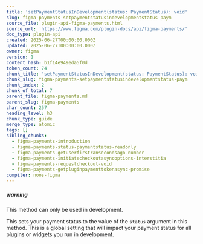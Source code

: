 ```yaml
---
title: 'setPaymentStatusInDevelopment(status: PaymentStatus): void'
slug: figma-payments-setpaymentstatusindevelopmentstatus-paym
source_file: plugin-api-figma-payments.html
source_url: 'https://www.figma.com/plugin-docs/api/figma-payments/'
doc_type: plugin-api
created: 2025-06-27T00:00:00.000Z
updated: 2025-06-27T00:00:00.000Z
owner: figma
version: 1
content_hash: b1f14e949eda5f0d
token_count: 74
chunk_title: 'setPaymentStatusInDevelopment(status: PaymentStatus): void'
chunk_slug: figma-payments-setpaymentstatusindevelopmentstatus-paym
chunk_index: 2
chunk_of_total: 7
parent_file: figma-payments.md
parent_slug: figma-payments
char_count: 257
heading_level: h3
chunk_type: guide
merge_type: atomic
tags: []
sibling_chunks:
  - figma-payments-introduction
  - figma-payments-status-paymentstatus-readonly
  - figma-payments-getuserfirstransecondsago-number
  - figma-payments-initiatecheckoutasyncoptions-interstitia
  - figma-payments-requestcheckout-void
  - figma-payments-getpluginpaymenttokenasync-promise
compiler: noos-figma
---
```


##### warning

This method can only be used in development.

This sets your payment status to the value of the `status` argument in this
method. This is a global setting that will impact your payment status for
all plugins or widgets you run in development.
